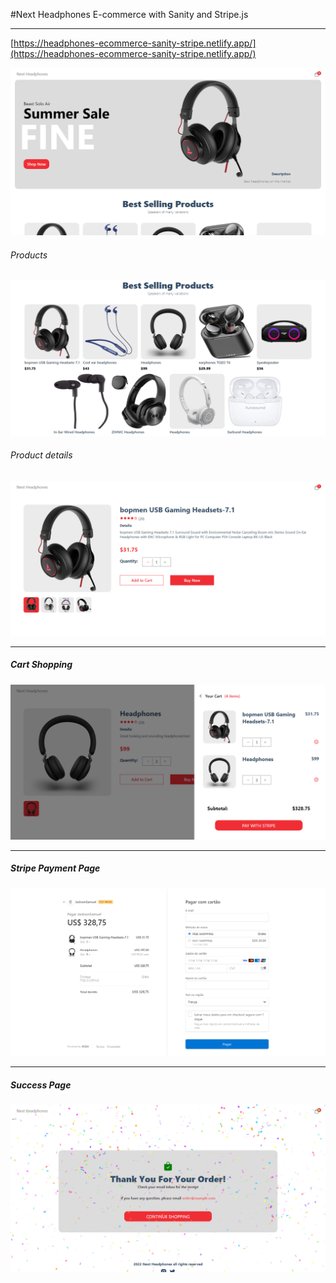 #Next Headphones E-commerce with Sanity and Stripe.js

---

[https://headphones-ecommerce-sanity-stripe.netlify.app/](https://headphones-ecommerce-sanity-stripe.netlify.app/)

![image!](assets/images/HeadPhones%20Store.png "Banner Hero")

###### Products
![image!](assets/images/HeadPhones%20Store%20(2).png "Products")


###### Product details

![image!](assets/images/HeadPhones%20Store%20(3).png "Prodcut details")

---

##### Cart Shopping

![image!](assets/images/HeadPhones%20Store%20(4).png "Cart ")

---

##### Stripe Payment Page

![image!](assets/images/JacksonSamuel.png "Payment Page")

---

##### Success Page

![image!](assets/images/HeadPhones%20Store%20(5).png "Succes")